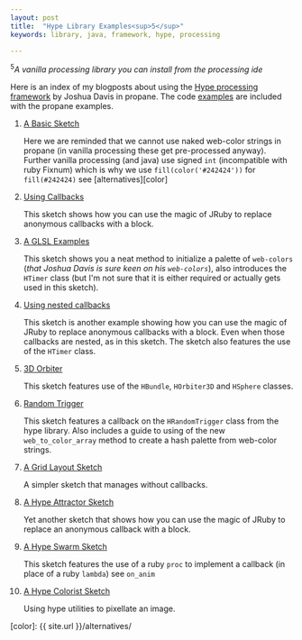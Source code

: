 ```yaml
---
layout: post
title:  "Hype Library Examples<sup>5</sup>"
keywords: library, java, framework, hype, processing

---
```

<sup>5</sup><i>A vanilla processing library you can install from the processing ide</i>

Here is an index of my blogposts about using the [Hype processing framework][] by Joshua Davis in propane. The code [examples][] are included with the propane examples.

1. [A Basic Sketch](https://github.com/ruby-processing/propane-examples/tree/master/external_library/java/hype/color_pool.rb)

   Here we are reminded that we cannot use naked web-color strings in propane (in vanilla processing these get pre-processed anyway). Further vanilla processing (and java) use signed `int` (incompatible with ruby Fixnum) which is why we use `fill(color('#242424'))` for `fill(#242424)` see
   [alternatives][color]
2. [Using Callbacks](https://github.com/ruby-processing/propane-examples/tree/master/external_library/java/hype/color_pool.rb)

   This sketch shows how you can use the magic of JRuby to replace anonymous callbacks with a block.
3. [A GLSL Examples](https://github.com/ruby-processing/propane-examples/tree/master/external_library/java/hype)

   This sketch shows you a neat method to initialize a palette of `web-colors` (_that Joshua Davis is sure keen on his `web-colors`_), also introduces the `HTimer` class (but I'm not sure that it is either required or actually gets used in this sketch).
4. [Using nested callbacks](https://github.com/ruby-processing/propane-examples/tree/master/external_library/java/hype)

   This sketch is another example showing how you can use the magic of JRuby to replace anonymous callbacks with a block. Even when those callbacks are nested, as in this sketch. The sketch also features the use of the `HTimer` class.
5. [3D Orbiter](https://github.com/ruby-processing/propane-examples/tree/master/external_library/java/hype)

   This sketch features use of the `HBundle`, `HOrbiter3D` and `HSphere` classes.

6. [Random Trigger](https://github.com/ruby-processing/propane-examples/tree/master/external_library/java/hype)

   This sketch features a callback on the `HRandomTrigger` class from the hype library.  Also includes a guide to using of the new `web_to_color_array` method to create a hash palette from web-color strings.

7. [A Grid Layout Sketch](https://github.com/ruby-processing/propane-examples/tree/master/external_library/java/hype)

   A simpler sketch that manages without callbacks.

8. [A Hype Attractor Sketch](https://github.com/ruby-processing/propane-examples/tree/master/external_library/java/hype)

   Yet another sketch that shows how you can use the magic of JRuby to replace an anonymous callback with a block.

9. [A Hype Swarm Sketch](https://github.com/ruby-processing/propane-examples/tree/master/external_library/java/hype/magnetic_field.rb)

   This sketch features the use of a ruby `proc` to implement a callback (in place of a ruby `lambda`) see `on_anim`

10. [A Hype Colorist Sketch](https://github.com/ruby-processing/propane-examples/tree/master/external_library/java/hype/colorist.b)

    Using hype utilities to pixellate an image.

[examples]:https://github.com/ruby-processing/propane-examples/blob/master/external_library/java/hype
[Hype processing framework]:http://www.hypeframework.org/
[color]: {{ site.url }}/alternatives/
